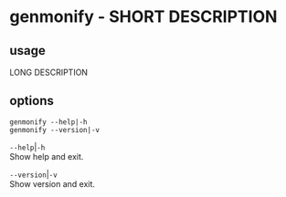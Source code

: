 # genmonify - SHORT DESCRIPTION 

usage
-----

LONG DESCRIPTION


options
-------

```text
genmonify --help|-h
genmonify --version|-v
```


`--help`|`-h`  
Show help and exit.

`--version`|`-v`  
Show version and exit.



